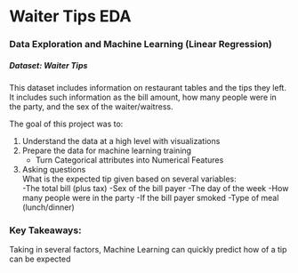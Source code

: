# Waiter Tips EDA

### Data Exploration and Machine Learning (Linear Regression)

##### Dataset: Waiter Tips

This dataset includes information on restaurant tables and the tips they left. It includes such information as the bill amount, how many people were in the party, and the sex of the waiter/waitress.

The goal of this project was to:

1. Understand the data at a high level with visualizations
2. Prepare the data for machine learning training <br>
   - Turn Categorical attributes into Numerical Features
3. Asking questions <br>
   What is the expected tip given based on several variables:<br>
   -The total bill (plus tax)
   -Sex of the bill payer
   -The day of the week
   -How many people were in the party
   -If the bill payer smoked
   -Type of meal (lunch/dinner)

### Key Takeaways:

Taking in several factors, Machine Learning can quickly predict how of a tip can be expected

